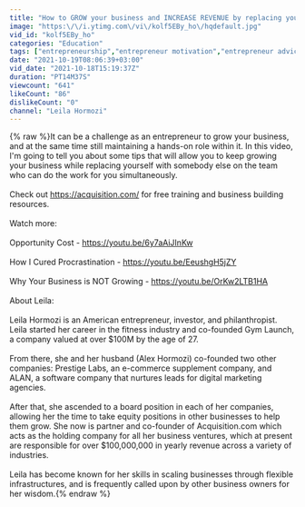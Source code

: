 ```yaml
---
title: "How to GROW your business and INCREASE REVENUE by replacing yourself.."
image: "https:\/\/i.ytimg.com\/vi\/kolf5EBy_ho\/hqdefault.jpg"
vid_id: "kolf5EBy_ho"
categories: "Education"
tags: ["entrepreneurship","entrepreneur motivation","entrepreneur advice"]
date: "2021-10-19T08:06:39+03:00"
vid_date: "2021-10-18T15:19:37Z"
duration: "PT14M37S"
viewcount: "641"
likeCount: "86"
dislikeCount: "0"
channel: "Leila Hormozi"
---
```

{% raw %}It can be a challenge as an entrepreneur to grow your business, and at the same time still maintaining a hands-on role within it. In this video, I'm going to tell you about some tips that will allow you to keep growing your business while replacing yourself with somebody else on the team who can do the work for you simultaneously.<br /><br />Check out <a rel="nofollow" target="blank" href="https://acquisition.com/">https://acquisition.com/</a> for free training and business building resources. <br /><br />Watch more:<br /><br />Opportunity Cost - <a rel="nofollow" target="blank" href="https://youtu.be/6y7aAiJInKw">https://youtu.be/6y7aAiJInKw</a><br /><br />How I Cured Procrastination - <a rel="nofollow" target="blank" href="https://youtu.be/EeushgH5jZY">https://youtu.be/EeushgH5jZY</a><br /><br />Why Your Business is NOT Growing - <a rel="nofollow" target="blank" href="https://youtu.be/OrKw2LTB1HA">https://youtu.be/OrKw2LTB1HA</a><br /><br />About Leila:<br /><br />Leila Hormozi is an American entrepreneur, investor, and philanthropist. Leila started her career in the fitness industry and co-founded Gym Launch, a company valued at over $100M by the age of 27. <br /><br />From there, she and her husband (Alex Hormozi) co-founded two other companies: Prestige Labs, an e-commerce supplement company, and ALAN, a software company that nurtures leads for digital marketing agencies. <br /><br />After that, she ascended to a board position in each of her companies, allowing her the time to take equity positions in other businesses to help them grow. She now is partner and co-founder of Acquisition.com which acts as the holding company for all her business ventures, which at present are responsible for over $100,000,000 in yearly revenue across a variety of industries. <br /><br />Leila has become known for her skills in scaling businesses through flexible infrastructures, and is frequently called upon by other business owners for her wisdom.{% endraw %}
